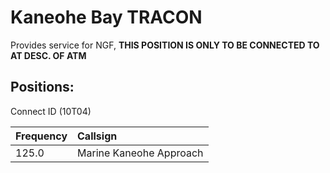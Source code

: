 # Kaneohe Bay TRACON

Provides service for NGF, **THIS POSITION IS ONLY TO BE CONNECTED TO AT DESC. OF ATM**

## Positions:  
Connect ID (10T04)

| Frequency | Callsign |
| :---- | :---- |
| 125.0 | Marine Kaneohe Approach |


